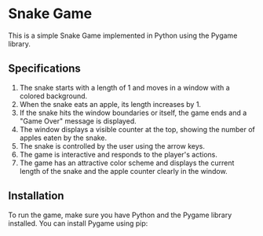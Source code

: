 # Snake Game
This is a simple Snake Game implemented in Python using the Pygame library.
## Specifications
1. The snake starts with a length of 1 and moves in a window with a colored background.
2. When the snake eats an apple, its length increases by 1.
3. If the snake hits the window boundaries or itself, the game ends and a "Game Over" message is displayed.
4. The window displays a visible counter at the top, showing the number of apples eaten by the snake.
5. The snake is controlled by the user using the arrow keys.
6. The game is interactive and responds to the player's actions.
7. The game has an attractive color scheme and displays the current length of the snake and the apple counter clearly in the window.
## Installation
To run the game, make sure you have Python and the Pygame library installed. You can install Pygame using pip: